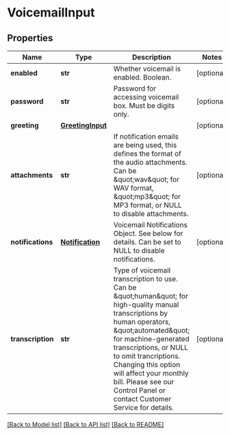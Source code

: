 # VoicemailInput

## Properties
Name | Type | Description | Notes
------------ | ------------- | ------------- | -------------
**enabled** | **str** | Whether voicemail is enabled. Boolean. | [optional] 
**password** | **str** | Password for accessing voicemail box. Must be digits only. | [optional] 
**greeting** | [**GreetingInput**](GreetingInput.md) |  | [optional] 
**attachments** | **str** | If notification emails are being used, this defines the format of the audio attachments. Can be \&quot;wav\&quot; for WAV format, \&quot;mp3\&quot; for MP3 format, or NULL to disable attachments. | [optional] 
**notifications** | [**Notification**](Notification.md) | Voicemail Notifications Object. See below for details. Can be set to NULL to disable notifications. | [optional] 
**transcription** | **str** | Type of voicemail transcription to use. Can be \&quot;human\&quot; for high-quality manual transcriptions by human operators, \&quot;automated\&quot; for machine-generated transcriptions, or NULL to omit trancriptions. Changing this option will affect your monthly bill. Please see our Control Panel or contact Customer Service for details. | [optional] 

[[Back to Model list]](../README.md#documentation-for-models) [[Back to API list]](../README.md#documentation-for-api-endpoints) [[Back to README]](../README.md)


